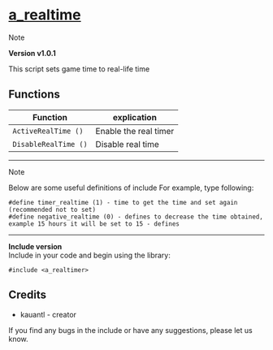 # [a_realtime](https://github.com/kauantltrindade/a_realtime)

> [!NOTE]
> **Version v1.0.1**

This script sets game time to real-life time

## Functions

| Function                           | explication   |
| ---------------------------------- | ------------- |
| `ActiveRealTime ()`     |  Enable the real timer   |
| `DisableRealTime ()`    |    Disable real time     |

***

> [!NOTE]  
> Below are some useful definitions of include
> For example, type following:
> ```pawn
> #define timer_realtime (1) - time to get the time and set again (recommended not to set)
> #define negative_realtime (0) - defines to decrease the time obtained, example 15 hours it will be set to 15 - defines
> ```

***

**Include version**  
Include in your code and begin using the library:
```pawn
#include <a_realtimer>
```

## Credits
* kauantl - creator

If you find any bugs in the include or have any suggestions, please let us know.
